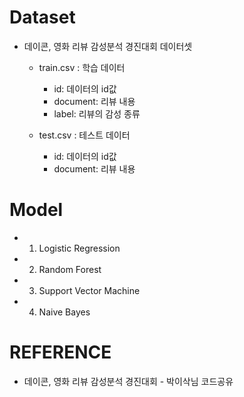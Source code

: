 # Dataset
* 데이콘, 영화 리뷰 감성분석 경진대회 데이터셋

  * train.csv : 학습 데이터
    * id: 데이터의 id값
    * document: 리뷰 내용
    * label: 리뷰의 감성 종류


  * test.csv : 테스트 데이터
    * id: 데이터의 id값
    * document: 리뷰 내용

# Model

* 1. Logistic Regression
* 2. Random Forest
* 3. Support Vector Machine
* 4. Naive Bayes

# REFERENCE
* 데이콘, 영화 리뷰 감성분석 경진대회 - 박이삭님 코드공유


